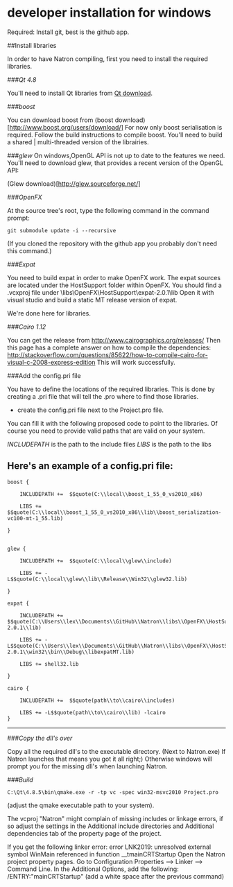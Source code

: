 developer installation for windows
==================================

Required: Install git, best is the github app.

##Install libraries

In order to have Natron compiling, first you need to install the required libraries.

###*Qt 4.8*

You'll need to install Qt libraries from [Qt download](http://qt-project.org/downloads). 

###*boost*

You can download boost from 
(boost download)[http://www.boost.org/users/download/]
For now only boost serialisation is required. Follow the build instructions to compile
boost. You'll need to build a shared | multi-threaded version of the librairies.

###*glew*
On windows,OpenGL API is not up to date to the features we need.
You'll need to download glew, that provides a recent version of the OpenGL API:

(Glew download)[http://glew.sourceforge.net/]


###*OpenFX*

At the source tree's root, type the following command in the command prompt:

	git submodule update -i --recursive
	
(If you cloned the repository with the github app you probably don't need this command.)

###*Expat*

You need to build expat in order to make OpenFX work.
The expat sources are located under the HostSupport folder within OpenFX.
You should find a .vcxproj file under
\libs\OpenFX\HostSupport\expat-2.0.1\lib
Open it with visual studio and build a static MT release version of expat.

We're done here for libraries.

###*Cairo 1.12*

You can get the release from http://www.cairographics.org/releases/
Then this page has a complete answer on how to compile the dependencies:
http://stackoverflow.com/questions/85622/how-to-compile-cairo-for-visual-c-2008-express-edition
This will work successfully.

###Add the config.pri file

You have to define the locations of the required libraries.
This is done by creating a .pri file that will tell the .pro where to find those libraries.

- create the config.pri file next to the Project.pro file.

You can fill it with the following proposed code to point to the libraries.
Of course you need to provide valid paths that are valid on your system.

*INCLUDEPATH* is the path to the include files
*LIBS* is the path to the libs

Here's an example of a config.pri file:
---------------------------------------

	boost {

    	INCLUDEPATH +=  $$quote(C:\\local\\boost_1_55_0_vs2010_x86)
    
	    LIBS += $$quote(C:\\local\\boost_1_55_0_vs2010_x86\\lib\\boost_serialization-vc100-mt-1_55.lib)
	    
	}


	glew {
	
    	INCLUDEPATH +=  $$quote(C:\\local\\glew\\include)
    	
	    LIBS += -L$$quote(C:\\local\\glew\\lib\\Release\\Win32\\glew32.lib)
	    
	}

	expat {
	
    	INCLUDEPATH += $$quote(C:\\Users\\lex\\Documents\\GitHub\\Natron\\libs\\OpenFX\\HostSupport\\expat-2.0.1\\lib)
    	
    	LIBS += -L$$quote(C:\\Users\\lex\\Documents\\GitHub\\Natron\\libs\\OpenFX\\HostSupport\\expat-2.0.1\\win32\\bin\\Debug\\libexpatMT.lib)
    	
	    LIBS += shell32.lib
	    
	}
	
	cairo {
	
		INCLUDEPATH +=  $$quote(path\\to\\cairo\\includes)
    
	    LIBS += -L$$quote(path\\to\\cairo\\lib) -lcairo
	}

---------------------------------------------

###*Copy the dll's over*

Copy all the required dll's to the executable directory. (Next to Natron.exe)
If Natron launches that means you got it all right;) Otherwise windows will prompt you
for the missing dll's when launching Natron.

###*Build*


	C:\Qt\4.8.5\bin\qmake.exe -r -tp vc -spec win32-msvc2010 Project.pro

(adjust the qmake executable path to your system).

The vcproj "Natron" might complain of missing includes or linkage errors, if so adjust
the settings in the Additional include directories and Additional dependencies tab of
the property page of the project.

If you get the following linker error:
error LNK2019: unresolved external symbol WinMain referenced in function __tmainCRTStartup
Open the Natron project property pages. Go to Configuration Properties --> Linker --> Command Line.
In the Additional Options, add the following: 
     /ENTRY:"mainCRTStartup" 
(add a white space after the previous command)


